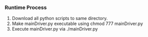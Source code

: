
### Runtime Process

1. Download all python scripts to same directory.
2. Make mainDriver.py executable using chmod 777 mainDriver.py
3. Execute mainDriver.py via ./mainDriver.py
